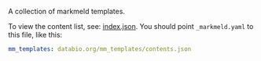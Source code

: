 A collection of markmeld templates.

To view the content list, see: [index.json](index.json). You should point `_markmeld.yaml` to this file, like this:


```yaml
mm_templates: databio.org/mm_templates/contents.json
```
